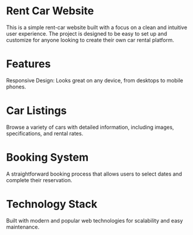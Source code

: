 # Rent Car Website
This is a simple rent-car website built with a focus on a clean and intuitive user experience. The project is designed to be easy to set up and customize for anyone looking to create their own car rental platform.

# Features
Responsive Design: Looks great on any device, from desktops to mobile phones.

# Car Listings 
Browse a variety of cars with detailed information, including images, specifications, and rental rates.

# Booking System
A straightforward booking process that allows users to select dates and complete their reservation.

# Technology Stack
Built with modern and popular web technologies for scalability and easy maintenance.

